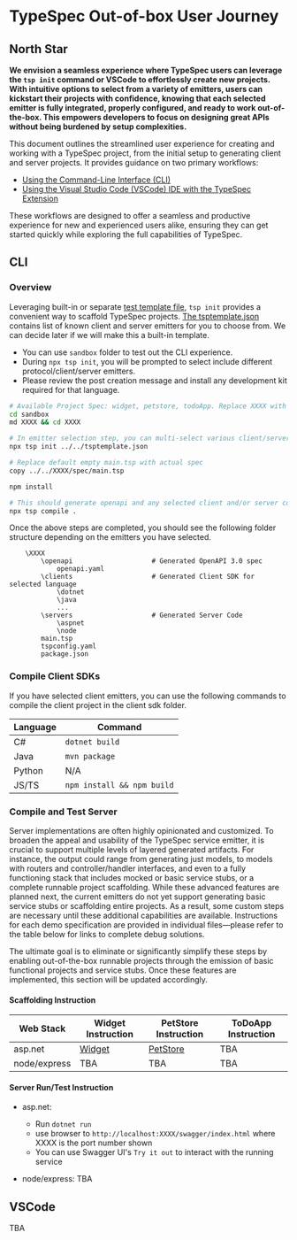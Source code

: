 # TypeSpec Out-of-box User Journey

## North Star

**We envision a seamless experience where TypeSpec users can leverage the `tsp init` command or VSCode to effortlessly create new projects. With intuitive options to select from a variety of emitters, users can kickstart their projects with confidence, knowing that each selected emitter is fully integrated, properly configured, and ready to work out-of-the-box. This empowers developers to focus on designing great APIs without being burdened by setup complexities.**

This document outlines the streamlined user experience for creating and working with a TypeSpec project, from the initial setup to generating client and server projects. It provides guidance on two primary workflows:

- [Using the Command-Line Interface (CLI)](#cli)
- [Using the Visual Studio Code (VSCode) IDE with the TypeSpec Extension](#vscode)

These workflows are designed to offer a seamless and productive experience for new and experienced users alike, ensuring they can get started quickly while exploring the full capabilities of TypeSpec.

## CLI

### Overview

Leveraging built-in or separate [test template file](../tsptemplate.json), `tsp init` provides a convenient way to scaffold TypeSpec projects. [The tsptemplate.json](../tsptemplate.json) contains list of known client and server emitters for you to choose from. We can decide later if we will make this a built-in template.

- You can use `sandbox` folder to test out the CLI experience.
- During `npx tsp init`, you will be prompted to select include different protocol/client/server emitters.
- Please review the post creation message and install any development kit required for that language.

```bash
# Available Project Spec: widget, petstore, todoApp. Replace XXXX with one of these.
cd sandbox
md XXXX && cd XXXX

# In emitter selection step, you can multi-select various client/server emitters. PLEASE leave `openapi3` emitter selected.
npx tsp init ../../tsptemplate.json

# Replace default empty main.tsp with actual spec
copy ../../XXXX/spec/main.tsp

npm install

# This should generate openapi and any selected client and/or server code.
npx tsp compile .
```

Once the above steps are completed, you should see the following folder structure depending on the emitters you have selected.
```
    \XXXX
        \openapi                    # Generated OpenAPI 3.0 spec
            openapi.yaml
        \clients                    # Generated Client SDK for selected language
            \dotnet
            \java
            ...
        \servers                    # Generated Server Code
            \aspnet
            \node
        main.tsp
        tspconfig.yaml
        package.json
```

### Compile Client SDKs

If you have selected client emitters, you can use the following commands to compile the client project in the client sdk folder.

| **Language** | **Command**                |
| ------------ | -------------------------- |
| C#           | `dotnet build`             |
| Java         | `mvn package`              |
| Python       | N/A                        |
| JS/TS        | `npm install && npm build` |

### Compile and Test Server

Server implementations are often highly opinionated and customized. To broaden the appeal and usability of the TypeSpec service emitter, it is crucial to support multiple levels of layered generated artifacts. For instance, the output could range from generating just models, to models with routers and controller/handler interfaces, and even to a fully functioning stack that includes mocked or basic service stubs, or a complete runnable project scaffolding. While these advanced features are planned next, the current emitters do not yet support generating basic service stubs or scaffolding entire projects. As a result, some custom steps are necessary until these additional capabilities are available. Instructions for each demo specification are provided in individual files—please refer to the table below for links to complete debug solutions.

The ultimate goal is to eliminate or significantly simplify these steps by enabling out-of-the-box runnable projects through the emission of basic functional projects and service stubs. Once these features are implemented, this section will be updated accordingly.

#### Scaffolding Instruction

| **Web Stack** | **Widget Instruction** | **PetStore Instruction**       | **ToDoApp Instruction** |
| ------------- | ---------------------- | ------------------------------ | ----------------------- |
| asp.net       | [Widget](.)            | [PetStore](petstore-aspnet.md) | TBA                     |
| node/express  | TBA                    | TBA                            | TBA                     |

#### Server Run/Test Instruction

- asp.net: 
  - Run `dotnet run`
  - use browser to `http://localhost:XXXX/swagger/index.html` where XXXX is the port number shown
  - You can use Swagger UI's `Try it out` to interact with the running service

- node/express: TBA

## VSCode

TBA
